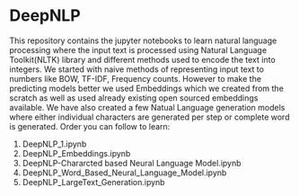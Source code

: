 # DeepNLP
This repository contains the jupyter notebooks to learn natural language processing where the 
input text is processed using Natural Language Toolkit(NLTK) library and different methods used to encode the text into integers.
We started with naive methods of representing input text to numbers like BOW, TF-IDF, Frequency counts.
However to make the predicting models better we used Embeddings which we created from the scratch as well as used already existing open sourced embeddings available.
We have also created a few Natual Language generation models where either individual characters are generated per step or complete word is generated.
Order you can follow to learn:
1) DeepNLP_1.ipynb
2) DeepNLP_Embeddings.ipynb
3) DeepNLP-Chararcted based Neural Language Model.ipynb
4) DeepNLP_Word_Based_Neural_Language_Model.ipynb
5) DeepNLP_LargeText_Generation.ipynb
